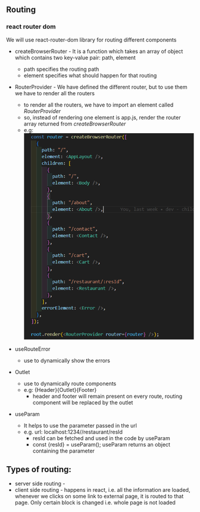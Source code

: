 ## Routing

### react router dom

We will use react-router-dom library for routing different components

- createBrowserRouter - It is a function which takes an array of object which contains two key-value pair: path, element

  - path specifies the routing path
  - element specifies what should happen for that routing

- RouterProvider - We have defined the different router, but to use them we have to render all the routers
    - to render all the routers, we have to import an element called <em>RouterProvider</em>
    - so, instead of rendering one element is app.js, render the router array returned from <em>createBrowserRouter</em>
  - e.g: <img src="./Images/Routing.png"></img>
     

- useRouteError
  - use to dynamically show the errors

- Outlet
  - use to dynamically route components
  - e.g: {Header}{Outlet}{Footer}
    - header and footer will remain present on every route, routing component will be replaced by the outlet

- useParam
  - It helps to use the parameter passed in the url
  - e.g. url: localhost:1234//restaurant/resId
    - resId can be fetched and used in the code by useParam
    - const {resId} = useParam();
  useParam returns an object containing the parameter


## Types of routing:
- server side routing - 
- client side routing - happens in react, i.e. all the information are loaded, whenever we clicks on some link to external page, it is routed to that page. Only certain block is changed i.e. whole page is not loaded
